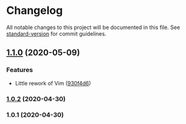 # Changelog

All notable changes to this project will be documented in this file. See [standard-version](https://github.com/conventional-changelog/standard-version) for commit guidelines.

## [1.1.0](https://github.com/AlexLombry/dotfiles/compare/v1.0.1...v1.1.0) (2020-05-09)


### Features

* Little rework of Vim ([930f4d6](https://github.com/AlexLombry/dotfiles/commit/930f4d6233b6d17253dcb1fca4786a409ea23889))

### [1.0.2](https://github.com/AlexLombry/dotfiles/compare/v1.0.1...v1.0.2) (2020-04-30)

### 1.0.1 (2020-04-30)

